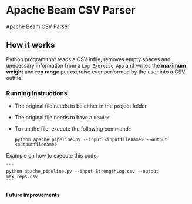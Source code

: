 # Apache Beam CSV Parser
Apache Beam CSV Parser 

## How it works
Python program that reads a CSV infile, removes empty spaces and unecessary information from a ``Log Exercise App`` and writes the **maximum weight** and **rep range** per exercise ever performed by the user into a CSV outfile.

### Running Instructions

- The original file needs to be either in the project folder
- The original file needs to have a ``Header`` 
- To run the file, execute the following command:

    ```
    python apache_pipeline.py --input <inputfilename> --output <outputfilename>   
    ```
 
 Example on how to execute this code:

    ```
    python apache_pipeline.py --input StrengthLog.csv --output max_reps.csv
    ```


#### Future Improvements